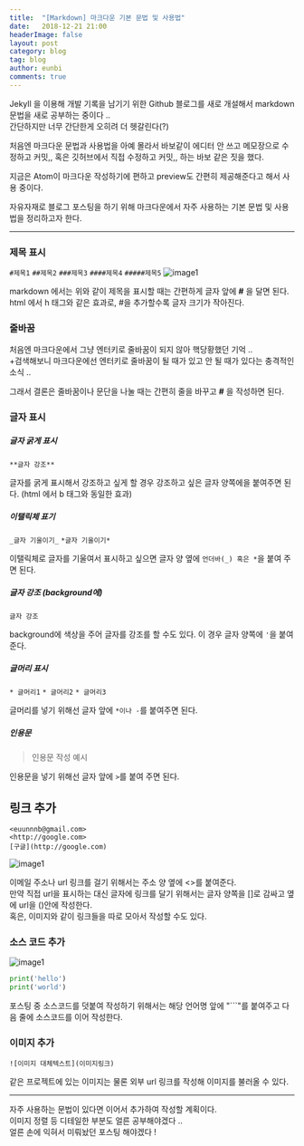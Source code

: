 ```yaml
---
title:  "[Markdown] 마크다운 기본 문법 및 사용법"
date:   2018-12-21 21:00
headerImage: false
layout: post
category: blog
tag: blog
author: eunbi
comments: true
---
```





Jekyll 을 이용해 개발 기록을 남기기 위한 Github 블로그를 새로 개설해서 markdown 문법을 새로 공부하는 중이다 ..  
간단하지만 너무 간단한게 오히려 더 헷갈린다(?)    

처음엔 마크다운 문법과 사용법을 아예 몰라서 바보같이 에디터 안 쓰고 메모장으로 수정하고 커밋,, 혹은 깃허브에서 직접 수정하고 커밋,, 하는 바보 같은 짓을 했다.  

지금은 Atom이 마크다운 작성하기에 편하고 preview도 간편히 제공해준다고 해서 사용 중이다.  

자유자재로 블로그 포스팅을 하기 위해 마크다운에서 자주 사용하는 기본 문법 및 사용법을 정리하고자 한다.  



---
### **제목 표시**


`#제목1`
`##제목2`
`###제목3`
`####제목4`
`#####제목5`
![image1](http://eun-bi.github.io/assets/images/posting/1221_2.PNG)

markdown 에서는 위와 같이 제목을 표시할 때는 간편하게 글자 앞에 **#** 을 달면 된다.
html 에서 h 태그와 같은 효과로, #을 추가할수록 글자 크기가 작아진다.  



### **줄바꿈**


처음엔 마크다운에서 그냥 엔터키로 줄바꿈이 되지 않아 핵당황했던 기억 ..  
+검색해보니 마크다운에선 엔터키로 줄바꿈이 될 때가 있고 안 될 때가 있다는 충격적인 소식 ..

그래서 결론은 줄바꿈이나 문단을 나눌 때는 간편히 줄을 바꾸고 **#** 을 작성하면 된다.  



### **글자 표시**  


##### **글자 굵게 표시**
`**글자 강조**`

글자를 굵게 표시해서 강조하고 싶게 할 경우 강조하고 싶은 글자 양쪽에을 붙여주면 된다. (html 에서 b 태그와 동일한 효과)  


##### **이탤릭체 표기**
`_글자 기울이기_`
`*글자 기울이기*`

이탤릭체로 글자를 기울여서 표시하고 싶으면 글자 양 옆에 `언더바(_) 혹은 *`을 붙여 주면 된다.  


##### **글자 강조 (background에)**
``글자 강조``

background에 색상을 주어 글자를 강조를 할 수도 있다. 이 경우 글자 양쪽에 `'`을 붙여준다.  


##### **글머리 표시**
`* 글머리1`
`* 글머리2`
`* 글머리3`

글머리를 넣기 위해선 글자 앞에 `*이나 -`를 붙여주면 된다.  


##### **인용문**
> 인용문 작성 예시

인용문을 넣기 위해선 글자 앞에 `>`를 붙여 주면 된다.  


## **링크 추가**
`<euunnnb@gmail.com>`  
`<http://google.com>`  
`[구글](http://google.com)`  

![image1](http://eun-bi.github.io/assets/images/posting/1221_4.PNG)

이메일 주소나 url 링크를 걸기 위해서는 주소 양 옆에 <>를 붙여준다.  
만약 직접 url을 표시하는 대신 글자에 링크를 달기 위해서는 글자 양쪽을 []로 감싸고 옆에 url을 ()안에 작성한다.  
혹은, 이미지와 같이 링크들을 따로 모아서 작성할 수도 있다.  

### **소스 코드 추가**

![image1](http://eun-bi.github.io/assets/images/posting/1221_5.PNG)

```python
print('hello')
print('world')
```

포스팅 중 소스코드를 덧붙여 작성하기 위해서는
해당 언어명 앞에 "```"를 붙여주고 다음 줄에 소스코드를 이어 작성한다.  


### **이미지 추가**
`![이미지 대체텍스트](이미지링크)`

같은 프로젝트에 있는 이미지는 물론 외부 url 링크를 작성해 이미지를 불러올 수 있다.  



---

자주 사용하는 문법이 있다면 이어서 추가하여 작성할 계획이다.  
이미지 정렬 등 디테일한 부분도 얼른 공부해야겠다 ..  
얼른 손에 익혀서 미뤄놨던 포스팅 해야겠다 !  
